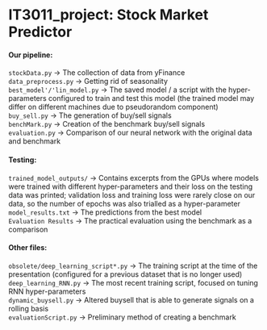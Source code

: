 # IT3011_project: Stock Market Predictor

#### Our pipeline:

`stockData.py` -> The collection of data from yFinance<br/>
`data_preprocess.py` -> Getting rid of seasonality<br/>
`best_model'/'lin_model.py` -> The saved model / a script with the hyper-parameters configured to train and test this model (the trained model may differ on different machines due to pseudorandom component) <br/>
`buy_sell.py` -> The generation of buy/sell signals<br/>
`benchMark.py` -> Creation of the benchmark buy/sell signals<br/>
`evaluation.py` -> Comparison of our neural network with the original data and benchmark<br/>

#### Testing:

`trained_model_outputs/` -> Contains excerpts from the GPUs where models were trained with different hyper-parameters and their loss on the testing data was printed; validation loss and training loss were rarely close on our data, so the number of epochs was also trialled as a hyper-parameter <br/>
`model_results.txt` -> The predictions from the best model <br/>
`Evaluation Results` -> The practical evaluation using the benchmark as a comparison<br/>

#### Other files:

`obsolete/deep_learning_script*.py` -> The training script at the time of the presentation (configured for a previous dataset that is no longer used) <br/>
`deep_learning_RNN.py` -> The most recent training script, focused on tuning RNN hyper-parameters <br/>
`dynamic_buysell.py` -> Altered buysell that is able to generate signals on a rolling basis<br/>
`evaluationScript.py` -> Preliminary method of creating a benchmark<br/>
